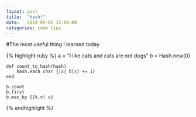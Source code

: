 ```yaml
---
layout: post
title:  "Hash!"
date:   2014-05-01 15:00:00
categories: code tips
---
```


#The most useful thing I learned today.

{% highlight ruby %}
	a = "I like cats and cats are not dogs"
	b = Hash.new(0)

	def count_to_hash(hash)
		hash.each_char {|x| b[x] += 1}
	end

	b.count
	b.first
	b.max_by {|k,v| v}
{% endhighlight %}